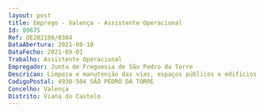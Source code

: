 ```yaml
--- 
layout: post
title: Emprego - Valença - Assistente Operacional
Id: 89675
Ref: OE202108/0384
DataAbertura: 2021-08-18
DataFecho: 2021-09-01
Trabalho: Assistente Operacional
Empregador: Junta de Freguesia de São Pedro da Torre
Descricao: Limpeza e manutenção das vias, espaços públicos e edifícios afetos à Freguesia  manusear equipamentos, ferramentas e utensílios manuais ou elétricos, necessários à execução dos trabalhos e proceder à sua arrumação e limpeza  cumprir com todos os procedimentos necessários para garantir que dispõe de todos os materiais necessários para o desempenho das suas funções  efetuar a limpeza e manutenção dos espaços verdes da Freguesia  aplicar produtos fitofarmacêuticos  proceder à manutenção e reparação das máquinas, ferramentas e utensílios da Freguesia  assegurar a utilização do equipamento de proteção individual
CodigoPostal: 4930-504 SÃO PEDRO DA TORRE
Concelho: Valença
Distrito: Viana do Castelo
--- 
```

